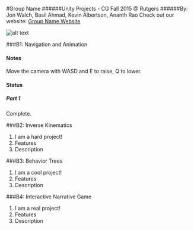 #Group Name
######Unity Projects - CG Fall 2015 @ Rutgers
######By: Jon Walch, Basil Ahmad, Kevin Albertson, Ananth Rao
Check out our website: [Group Name Website](https://www.google.com "Google's Homepage!")

![alt text](teamLogo.png)

###B1: Navigation and Animation
#### Notes ####
Move the camera with WASD and E to raise, Q to lower.

#### Status ####

##### Part 1 #####
Complete.

###B2: Inverse Kinematics
1. I am a hard project!
2. Features
3. Description

###B3: Behavior Trees
1. I am a cool project!
2. Features
3. Description

###B4: Interactive Narrative Game
1. I am a real project!
2. Features
3. Description
